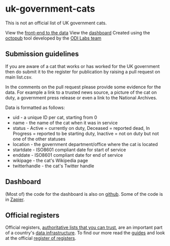 # uk-government-cats

This is not an official list of UK government cats. 

View the [front-end to the data](https://peterkwells.github.io/uk-government-cats/)
View the [dashboard](https://peterkwells.github.io/uk-govt-cat-dashboard)
Created using the [octopub](https://octopub.io/) tool developed by the [ODI Labs team](https://theodi.org/labs)

## Submission guidelines

If you are aware of a cat that works or has worked for the UK government then do submit it to the register for publication by raising a pull request on main list.csv.

In the comments on the pull request please provide some evidence for the data. For example a link to a trusted news source, a picture of the cat on duty, a government press release or even a link to the National Archives.

Data is formatted as follows:

+ uid - a unique ID per cat, starting from 0
+ name - the name of the cat when it was in service
+ status - Active = currently on duty, Deceased = reported dead, In Progress = reported to be starting duty, Inactive = not on duty but not one of the other statuses
+ location - the government department/office where the cat is located
+ startdate - ISO8601 compliant date for start of service
+ enddate - ISO8601 compliant date for end of service
+ wikipage - the cat's Wikipedia page
+ twitterhandle - the cat's Twitter handle

## Dashboard

(Most of) the code for the dashboard is also on [github](https://github.com/peterkwells/uk-govt-cat-dashboard). Some of the code is in [Zapier](https://zapier.com). 

## Official registers

Official registers, [authoritative lists that you can trust](https://gds.blog.gov.uk/2015/09/01/registers-authoritative-lists-you-can-trust/), are an important part of a country's [data infrastructure](http://theodi.org/data-infrastructure). To find our more read the [guides](https://www.gov.uk/government/publications/registers/registers) and look at the official [register of registers](http://register.register.gov.uk/).
